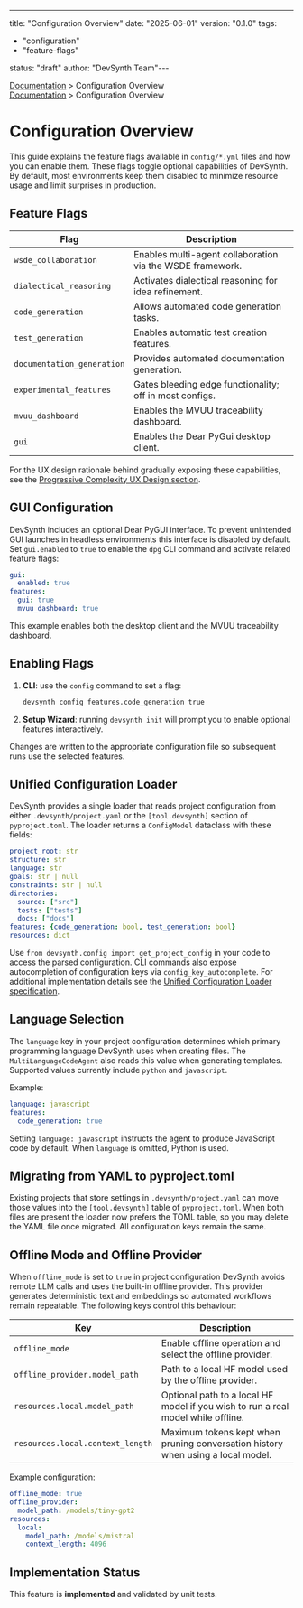---
title: "Configuration Overview"
date: "2025-06-01"
version: "0.1.0"
tags:
  - "configuration"
  - "feature-flags"

status: "draft"
author: "DevSynth Team"---

<div class="breadcrumbs">
<a href="../index.md">Documentation</a> &gt; Configuration Overview
</div>

<div class="breadcrumbs">
<a href="../index.md">Documentation</a> &gt; Configuration Overview
</div>

# Configuration Overview

This guide explains the feature flags available in `config/*.yml` files and how you can enable them. These flags toggle optional capabilities of DevSynth. By default, most environments keep them disabled to minimize resource usage and limit surprises in production.

## Feature Flags

| Flag | Description |
| ---- | ----------- |
| `wsde_collaboration` | Enables multi-agent collaboration via the WSDE framework. |
| `dialectical_reasoning` | Activates dialectical reasoning for idea refinement. |
| `code_generation` | Allows automated code generation tasks. |
| `test_generation` | Enables automatic test creation features. |
| `documentation_generation` | Provides automated documentation generation. |
| `experimental_features` | Gates bleeding edge functionality; off in most configs. |
| `mvuu_dashboard` | Enables the MVUU traceability dashboard. |
| `gui` | Enables the Dear PyGui desktop client. |

For the UX design rationale behind gradually exposing these capabilities, see the [Progressive Complexity UX Design section](analysis/dialectical_evaluation.md#synthesis-progressive-complexity-ux-design).

## GUI Configuration

DevSynth includes an optional Dear PyGUI interface. To prevent unintended GUI launches in headless environments this interface is disabled by default. Set `gui.enabled` to `true` to enable the `dpg` CLI command and activate related feature flags:

```yaml
gui:
  enabled: true
features:
  gui: true
  mvuu_dashboard: true
```

This example enables both the desktop client and the MVUU traceability dashboard.

## Enabling Flags

1. **CLI**: use the `config` command to set a flag:

   ```bash
   devsynth config features.code_generation true
   ```

2. **Setup Wizard**: running `devsynth init` will prompt you to enable optional features interactively.


Changes are written to the appropriate configuration file so subsequent runs use the selected features.

## Unified Configuration Loader

DevSynth provides a single loader that reads project configuration from either
`.devsynth/project.yaml` or the `[tool.devsynth]` section of `pyproject.toml`.
The loader returns a `ConfigModel` dataclass with these fields:

```yaml
project_root: str
structure: str
language: str
goals: str | null
constraints: str | null
directories:
  source: ["src"]
  tests: ["tests"]
  docs: ["docs"]
features: {code_generation: bool, test_generation: bool}
resources: dict
```

Use `from devsynth.config import get_project_config` in your code to access the
parsed configuration. CLI commands also expose autocompletion of configuration
keys via `config_key_autocomplete`. For additional implementation details see
the [Unified Configuration Loader specification](specifications/unified_configuration_loader.md).

## Language Selection

The `language` key in your project configuration determines which primary
programming language DevSynth uses when creating files. The
`MultiLanguageCodeAgent` also reads this value when generating templates.
Supported values currently include `python` and `javascript`.

Example:

```yaml
language: javascript
features:
  code_generation: true
```

Setting `language: javascript` instructs the agent to produce JavaScript code by
default. When `language` is omitted, Python is used.

## Migrating from YAML to pyproject.toml

Existing projects that store settings in `.devsynth/project.yaml` can move
those values into the `[tool.devsynth]` table of `pyproject.toml`. When both
files are present the loader now prefers the TOML table, so you may delete the
YAML file once migrated. All configuration keys remain the same.

## Offline Mode and Offline Provider

When `offline_mode` is set to `true` in project configuration DevSynth avoids remote LLM calls and uses the built-in offline provider. This provider generates deterministic text and embeddings so automated workflows remain repeatable. The following keys control this behaviour:

| Key | Description |
| --- | ----------- |
| `offline_mode` | Enable offline operation and select the offline provider. |
| `offline_provider.model_path` | Path to a local HF model used by the offline provider. |
| `resources.local.model_path` | Optional path to a local HF model if you wish to run a real model while offline. |
| `resources.local.context_length` | Maximum tokens kept when pruning conversation history when using a local model. |

Example configuration:

```yaml
offline_mode: true
offline_provider:
  model_path: /models/tiny-gpt2
resources:
  local:
    model_path: /models/mistral
    context_length: 4096
```

## Implementation Status

This feature is **implemented** and validated by unit tests.
